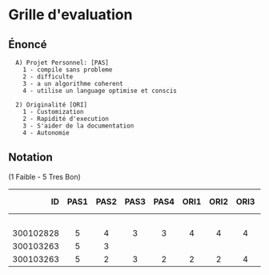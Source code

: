 # Grille d'evaluation


## Énoncé

```
  A) Projet Personnel: [PAS]
    1 - compile sans probleme
    2 - difficulte
    3 - a un algorithme coherent
    4 - utilise un language optimise et conscis

  2) Originalité [ORI]
    1 - Customization
    2 - Rapidité d'execution
    3 - S'aider de la documentation
    4 - Autonomie
```


## Notation 

(1 Faible - 5 Tres Bon)

|     ID    |PAS1|PAS2|PAS3|PAS4|ORI1|ORI2|ORI3|ORI4| Points (8*5)                     |
|----------:|:--:|:--:|:--:|:--:|:--:|:--:|:--:|:--:|----------------------------------|  
|           |    |    |    |    |    |    |    |    | Comments                         |
| 300102828 |  5 |  4 |  3 |  3 |  4 |  4 |  4 |  5 |                                  |  
| 300103263 |  5 |  3 |    |    |    |    |    |    |                                  | 
| 300103263 |  5 |  2 |  3 |  2 |  2 |  2 |  4 |  4 |                                  |  


